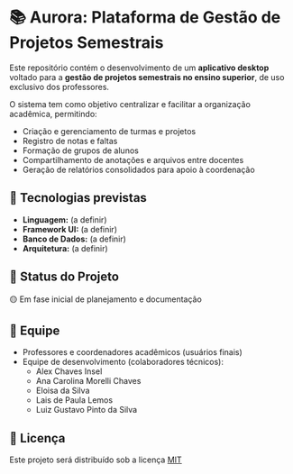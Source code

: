 # 📚 Aurora: Plataforma de Gestão de Projetos Semestrais

Este repositório contém o desenvolvimento de um **aplicativo desktop** voltado para a **gestão de projetos semestrais no ensino superior**, de uso exclusivo dos professores.

O sistema tem como objetivo centralizar e facilitar a organização acadêmica, permitindo:

- Criação e gerenciamento de turmas e projetos
- Registro de notas e faltas
- Formação de grupos de alunos
- Compartilhamento de anotações e arquivos entre docentes
- Geração de relatórios consolidados para apoio à coordenação

## 🚀 Tecnologias previstas

- **Linguagem:** (a definir)
- **Framework UI:** (a definir)
- **Banco de Dados:** (a definir)
- **Arquitetura:** (a definir)

## 📌 Status do Projeto

🟡 Em fase inicial de planejamento e documentação

## 👥 Equipe

- Professores e coordenadores acadêmicos (usuários finais)
- Equipe de desenvolvimento (colaboradores técnicos):
  - Alex Chaves Insel
  - Ana Carolina Morelli Chaves
  - Eloisa da Silva
  - Lais de Paula Lemos
  - Luiz Gustavo Pinto da Silva

## 📄 Licença

Este projeto será distribuído sob a licença [MIT](LICENSE)
